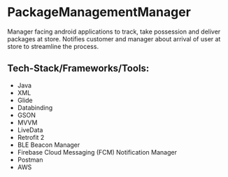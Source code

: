 # PackageManagementManager
Manager facing android applications to track, take possession and deliver packages at store. Notifies customer and manager about arrival of user at store to streamline the process.

## Tech-Stack/Frameworks/Tools: 
- Java
- XML
- Glide
- Databinding
- GSON
- MVVM
- LiveData
- Retrofit 2
- BLE Beacon Manager
- Firebase Cloud Messaging (FCM) Notification Manager
- Postman
- AWS
